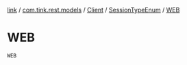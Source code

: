 [link](../../../index.md) / [com.tink.rest.models](../../index.md) / [Client](../index.md) / [SessionTypeEnum](index.md) / [WEB](./-w-e-b.md)

# WEB

`WEB`